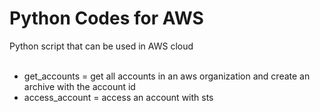 # Python Codes for AWS<br>
Python script that can be used in AWS cloud<br>
<br>
* get_accounts = get all accounts in an aws organization and create an archive with the account id<br>
* access_account = access an account with sts
